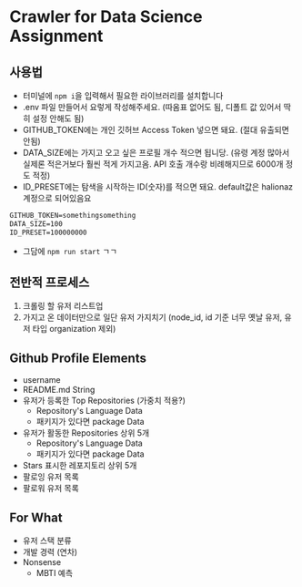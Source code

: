 # Crawler for Data Science Assignment

## 사용법

- 터미널에 `npm i`을 입력해서 필요한 라이브러리를 설치합니다
- .env 파일 만들어서 요렇게 작성해주세요. (따옴표 없어도 됨, 디폴트 값 있어서 딱히 설정 안해도 됨)
- GITHUB_TOKEN에는 개인 깃허브 Access Token 넣으면 돼요. (절대 유출되면 안됨)
- DATA_SIZE에는 가지고 오고 싶은 프로필 개수 적으면 됩니당. (유령 계정 많아서 실제론 적은거보다 훨씬 적게 가지고옴. API 호출 개수랑 비례해지므로 6000개 정도 적정)
- ID_PRESET에는 탐색을 시작하는 ID(숫자)를 적으면 돼요. default값은 halionaz 계정으로 되어있음요

```txt
GITHUB_TOKEN=somethingsomething
DATA_SIZE=100
ID_PRESET=100000000
```

- 그담에 `npm run start` ㄱㄱ

## 전반적 프로세스

1.  크롤링 할 유저 리스트업
2.  가지고 온 데이터만으로 일단 유저 가지치기
    (node_id, id 기준 너무 옛날 유저, 유저 타입 organization 제외)

## Github Profile Elements

- username
- README.md String
- 유저가 등록한 Top Repositories (가중치 적용?)
  - Repository's Language Data
  - 패키지가 있다면 package Data
- 유저가 활동한 Repositories 상위 5개
  - Repository's Language Data
  - 패키지가 있다면 package Data
- Stars 표시한 레포지토리 상위 5개
- 팔로잉 유저 목록
- 팔로워 유저 목록

## For What

- 유저 스택 분류
- 개발 경력 (연차)
- Nonsense
  - MBTI 예측
